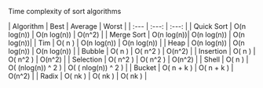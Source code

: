 
Time complexity of sort algorithms

| Algorithm | Best | Average | Worst |
| :---         |     :---:      |     :---:     |
| Quick Sort   | O(n log(n)) | O(n log(n)) | O(n^2)    |
| Merge Sort     | O(n log(n))| O(n log(n)) | O(n log(n))|
| Tim   | O( n )     | O(n log(n))    | O(n log(n))    |
| Heap     | O(n log(n))        | O(n log(n))       | O(n log(n))     |
| Bubble   | O( n )      | O( n^2 )    | O(n^2)    |
| Insertion     | O( n ) | O( n^2 )      | O(n^2)    |
| Selection     | O( n^2 )        | O( n^2 )      | O(n^2)    |
| Shell     | O( n )        | O( (nlog(n)) ^ 2 )     | O( ( nlog(n)) ^ 2 )    |
| Bucket     | O( n + k )        | O( n + k )     | O(n^2)    |
| Radix     | O( nk )       | O( nk )     | O( nk )    |
